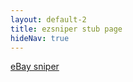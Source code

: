 ```yaml
---
layout: default-2
title: ezsniper stub page
hideNav: true
---
```


[eBay sniper](http://ezsniper.com)

